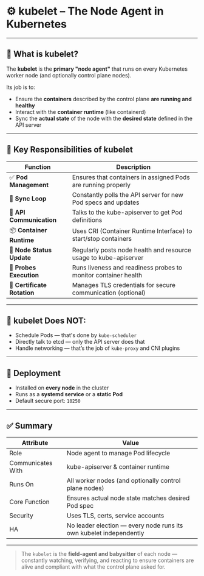 # ⚙️ kubelet – The Node Agent in Kubernetes

---

## 🔹 What is kubelet?

The **kubelet** is the **primary "node agent"** that runs on every Kubernetes worker node (and optionally control plane nodes).

Its job is to:
- Ensure the **containers** described by the control plane **are running and healthy**
- Interact with the **container runtime** (like containerd)
- Sync the **actual state** of the node with the **desired state** defined in the API server

---

## 🔹 Key Responsibilities of kubelet

| Function                  | Description |
|---------------------------|-------------|
| ✅ **Pod Management**      | Ensures that containers in assigned Pods are running properly |
| 🔁 **Sync Loop**           | Constantly polls the API server for new Pod specs and updates |
| 💬 **API Communication**   | Talks to the kube-apiserver to get Pod definitions |
| 📦 **Container Runtime**   | Uses CRI (Container Runtime Interface) to start/stop containers |
| 📍 **Node Status Update**  | Regularly posts node health and resource usage to kube-apiserver |
| 🔬 **Probes Execution**    | Runs liveness and readiness probes to monitor container health |
| 🔐 **Certificate Rotation**| Manages TLS credentials for secure communication (optional) |

---

## 🔹 kubelet Does **NOT**:

- Schedule Pods — that's done by `kube-scheduler`
- Directly talk to etcd — only the API server does that
- Handle networking — that’s the job of `kube-proxy` and CNI plugins

---

## 🔹 Deployment

- Installed on **every node** in the cluster
- Runs as a **systemd service** or a **static Pod**
- Default secure port: `10250`

---

## ✅ Summary

| Attribute        | Value |
|------------------|-------|
| Role             | Node agent to manage Pod lifecycle |
| Communicates With| kube-apiserver & container runtime |
| Runs On          | All worker nodes (and optionally control plane nodes) |
| Core Function    | Ensures actual node state matches desired Pod spec |
| Security         | Uses TLS, certs, service accounts |
| HA               | No leader election — every node runs its own kubelet independently |

---

> The `kubelet` is the **field-agent and babysitter** of each node — constantly watching, verifying, and reacting to ensure containers are alive and compliant with what the control plane asked for.
